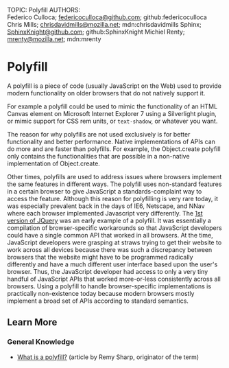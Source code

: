 TOPIC: Polyfill
AUTHORS: Federico Culloca; federicoculloca@github.com; github:federicoculloca
         Chris Mills; chrisdavidmills@mozilla.net; mdn:chrisdavidmills
         Sphinx; SphinxKnight@github.com; github:SphinxKnight
         Michiel Renty; mrenty@mozilla.net; mdn:mrenty

# Polyfill

A polyfill is a piece of code (usually JavaScript on the Web) used to provide modern functionality
on older browsers that do not natively support it.

For example a polyfill could be used to mimic the functionality of an HTML Canvas element on Microsoft
Internet Explorer 7 using a Silverlight plugin, or mimic support for CSS rem units, or `text-shadow`,
or whatever you want.

The reason for why polyfills are not used exclusively is for better functionality and better performance.
Native implementations of APIs can do more and are faster than polyfills. For example,
the Object.create polyfill only contains the functionalities that are possible in a non-native
implementation of Object.create.

Other times, polyfills are used to address issues where browsers implement the same features in
different ways. The polyfill uses non-standard features in a certain browser to give JavaScript a
standards-complaint way to access the feature. Although this reason for polyfilling is very rare today,
it was especially prevalent back in the days of IE6, Netscape, and NNav where each browser implemented
Javascript very differently. The [1st version of JQuery](https://ajax.googleapis.com/ajax/libs/jquery/1.12.4/jquery.js)
was an early example of a polyfill. It was
essentially a compilation of browser-specific workarounds so that JavaScript developers could have a
single common API that worked in all browsers. At the time, JavaScript developers were grasping at
straws trying to get their website to work across all devices because there was such a discrepancy
between browsers that the website might have to be programmed radically differently and have a much
different user interface based upon the user's browser. Thus, the JavaScript developer had access to
only a very tiny handful of JavaScript APIs that worked more-or-less consistently across all browsers.
Using a polyfill to handle browser-specific implementations is practically non-existence today because
modern browsers mostly implement a broad set of APIs according to standard semantics.

## Learn More

### General Knowledge

- [What is a polyfill?](https://remysharp.com/2010/10/08/what-is-a-polyfill) (article by Remy Sharp,
originator of the term)
